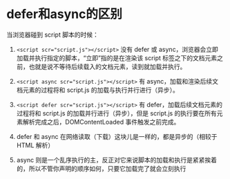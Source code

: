 # defer和async的区别

当浏览器碰到 script 脚本的时候：
1. `<script scr="script.js"></script>`
没有 defer 或 async，浏览器会立即加载并执行指定的脚本，“立即”指的是在渲染该 script 标签之下的文档元素之前，也就是说不等待后续载入的文档元素，读到就加载并执行。
2. `<script async scr="script.js"></script>`
有 async，加载和渲染后续文档元素的过程将和 script.js 的加载与执行并行进行（异步）。
3. `<script defer scr="script.js"></script>`
有 defer，加载后续文档元素的过程将和 script.js 的加载并行进行（异步），但是 script.js 的执行要在所有元素解析完成之后，DOMContentLoaded 事件触发之前完成。

4. defer 和 async 在网络读取（下载）这块儿是一样的，都是异步的（相较于 HTML 解析）
5. async 则是一个乱序执行的主，反正对它来说脚本的加载和执行是紧紧挨着的，所以不管你声明的顺序如何，只要它加载完了就会立刻执行